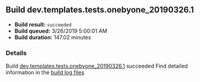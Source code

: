 ## Build dev.templates.tests.onebyone_20190326.1
- **Build result:** `succeeded`
- **Build queued:** 3/26/2019 5:00:01 AM
- **Build duration:** 147.02 minutes
### Details
Build [dev.templates.tests.onebyone_20190326.1](https://winappstudio.visualstudio.com/web/build.aspx?pcguid=a4ef43be-68ce-4195-a619-079b4d9834c2&builduri=vstfs%3a%2f%2f%2fBuild%2fBuild%2f27375) succeeded
Find detailed information in the [build log files](https://uwpctdiags.blob.core.windows.net/buildlogs/dev.templates.tests.onebyone_20190326.1_logs.zip)
